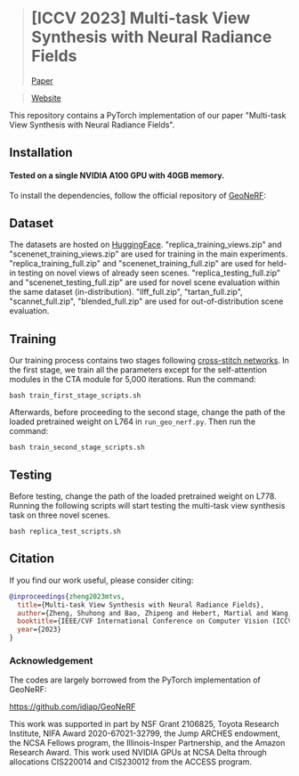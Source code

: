 > # [ICCV 2023] Multi-task View Synthesis with Neural Radiance Fields <br>
> [Paper](https://openaccess.thecvf.com/content/ICCV2023/papers/Zheng_Multi-task_View_Synthesis_with_Neural_Radiance_Fields_ICCV_2023_paper.pdf)

> [Website](https://zsh2000.github.io/mtvs.github.io/)

This repository contains a PyTorch implementation of our paper "Multi-task View Synthesis with Neural Radiance Fields".

## Installation

#### Tested on a single NVIDIA A100 GPU with 40GB memory.

To install the dependencies, follow the official repository of [GeoNeRF](https://github.com/idiap/GeoNeRF):

## Dataset

The datasets are hosted on [HuggingFace](https://huggingface.co/datasets/ShuhongZheng/MTVS). "replica_training_views.zip" and "scenenet_training_views.zip" are used for training in the main experiments. 
"replica_training_full.zip" and "scenenet_training_full.zip" are used for held-in testing on novel views of already seen scenes. "replica_testing_full.zip" and "scenenet_testing_full.zip" are used for novel scene evaluation within the same dataset (in-distribution). "llff_full.zip", "tartan_full.zip", "scannet_full.zip", "blended_full.zip" are used for out-of-distribution scene evaluation.

## Training

Our training process contains two stages following [cross-stitch networks](https://openaccess.thecvf.com/content_cvpr_2016/papers/Misra_Cross-Stitch_Networks_for_CVPR_2016_paper.pdf). In the first stage, we train all the parameters except for the self-attention modules in the CTA module for 5,000 iterations. Run the command:

```
bash train_first_stage_scripts.sh
```

Afterwards, before proceeding to the second stage, change the path of the loaded pretrained weight on L764 in `run_geo_nerf.py`. Then run the command:

```
bash train_second_stage_scripts.sh
```


## Testing

Before testing, change the path of the loaded pretrained weight on L778. Running the following scripts will start testing the multi-task view synthesis task 
on three novel scenes. 

```
bash replica_test_scripts.sh
```

## Citation
If you find our work useful, please consider citing:
```BibTeX
@inproceedings{zheng2023mtvs,
  title={Multi-task View Synthesis with Neural Radiance Fields},
  author={Zheng, Shuhong and Bao, Zhipeng and Hebert, Martial and Wang, Yu-Xiong},
  booktitle={IEEE/CVF International Conference on Computer Vision (ICCV)},
  year={2023}
}
```

### Acknowledgement
The codes are largely borrowed from the PyTorch implementation of GeoNeRF:

https://github.com/idiap/GeoNeRF

This work was supported in part by NSF Grant 2106825, Toyota Research Institute, NIFA Award 2020-67021-32799, the Jump ARCHES endowment, the NCSA Fellows program, the Illinois-Insper Partnership, and the Amazon Research Award. This work used NVIDIA GPUs at NCSA Delta through allocations CIS220014 and CIS230012 from the ACCESS program.
